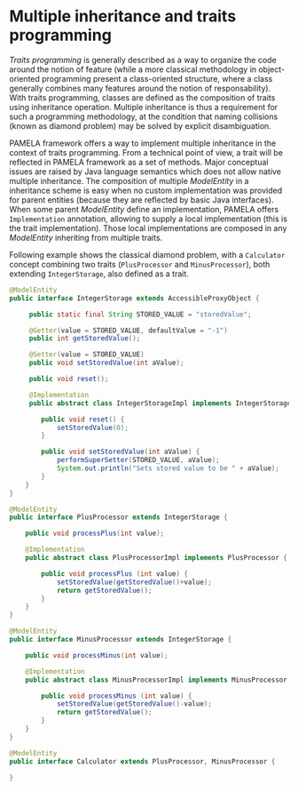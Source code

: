 # Multiple inheritance and traits programming

*Traits programming* is generally described as a way to organize the code around the notion of feature (while a more classical methodology in object-oriented programming present a class-oriented structure, where a class generally combines many features around the notion of responsability). With traits programming, classes are defined as the composition of traits using inheritance operation. Multiple inheritance is thus a requirement for such a programming methodology, at the condition that naming collisions (known as diamond problem) may be solved by explicit disambiguation. 

PAMELA framework offers a way to implement multiple inheritance in the context of traits programming. From a technical point of view, a trait will be reflected in PAMELA framework as a set of methods. Major conceptual issues are raised by Java language semantics which does not allow native multiple inheritance. The composition of multiple *ModelEntity* in a inheritance scheme is easy when no custom implementation was provided for parent entities (because they are reflected by basic Java interfaces). When some parent *ModelEntity* define an implementation, PAMELA offers `Implementation` annotation, allowing to supply a local implementation (this is the trait implementation). Those local implementations are composed in any *ModelEntity* inheriting from multiple traits.

Following example shows the classical diamond problem, with a `Calculator` concept combining two traits (`PlusProcessor` and `MinusProcessor`), both extending `IntegerStorage`, also defined as a trait.

```java
@ModelEntity
public interface IntegerStorage extends AccessibleProxyObject {

     public static final String STORED_VALUE = "storedValue";

     @Getter(value = STORED_VALUE, defaultValue = "-1")
     public int getStoredValue();

     @Setter(value = STORED_VALUE)
     public void setStoredValue(int aValue);

     public void reset();

     @Implementation
     public abstract class IntegerStorageImpl implements IntegerStorage {

        public void reset() {
            setStoredValue(0);
	    }

	    public void setStoredValue(int aValue) {
            performSuperSetter(STORED_VALUE, aValue);
            System.out.println("Sets stored value to be " + aValue);
	    }
    }
}

@ModelEntity
public interface PlusProcessor extends IntegerStorage {

    public void processPlus(int value);

    @Implementation
    public abstract class PlusProcessorImpl implements PlusProcessor {

        public void processPlus (int value) {
            setStoredValue(getStoredValue()+value);
            return getStoredValue();
        }
    }
}

@ModelEntity
public interface MinusProcessor extends IntegerStorage {

    public void processMinus(int value);

    @Implementation
    public abstract class MinusProcessorImpl implements MinusProcessor {

        public void processMinus (int value) {
            setStoredValue(getStoredValue()-value);
            return getStoredValue();
        }
    }
}

@ModelEntity
public interface Calculator extends PlusProcessor, MinusProcessor {

}
```

 

    
  
